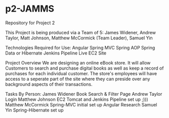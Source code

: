 # p2-JAMMS
Repository for Project 2

This Project is being produced via a Team of 5:
  James Widener,
  Andrew Taylor,
  Matt Johnson,
  Matthew McCormick (Team Leader),
  Samuel Yin


Technologies Required for Use:
  Angular
  Spring MVC
  Spring AOP
  Spring Data or Hibernate
  Jenkins Pipeline
  Live EC2 Site
  

Project Overview
We are designing an online eBook store.
It will allow Customers to search and purchase digital books as well as keep a record of purchases for each individual customer.
The store's employees will have access to a seperate part of the site where they can preside over any background aspects of their transactions.


Tasks By Person:
James Widener
  Book Search & Filter Page
Andrew Taylor
  Login
Matthew Johnson
  EC2 Tomcat and Jenkins Pipeline set up ;))) 
Matthew McCormick
  Spring-MVC initial set up
  Angular Research
Samuel Yin
  Spring-Hibernate set up 
